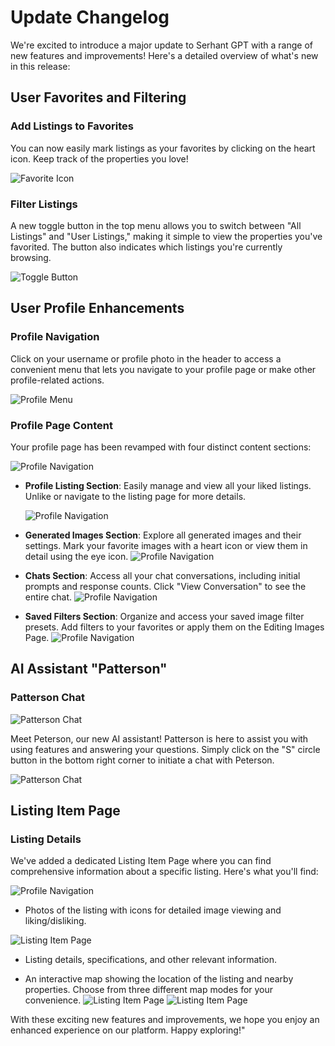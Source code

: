 # Update Changelog

We're excited to introduce a major update to Serhant GPT with a range of new features and improvements! Here's a
detailed overview of what's new in this release:

## **User Favorites and Filtering**

### **Add Listings to Favorites**

You can now easily mark listings as your favorites by clicking on the heart icon. Keep track of the properties you love!

![Favorite Icon](./13.09.2023/heart.PNG)

### **Filter Listings**

A new toggle button in the top menu allows you to switch between "All Listings" and "User Listings," making it simple to
view the properties you've favorited. The button also indicates which listings you're currently browsing.

![Toggle Button](./13.09.2023/choosing_only_user_listings.png)

## **User Profile Enhancements**

### **Profile Navigation**

Click on your username or profile photo in the header to access a convenient menu that lets you navigate to your profile
page or make other profile-related actions.

![Profile Menu](./13.09.2023/main_page_profile.PNG)

### **Profile Page Content**

Your profile page has been revamped with four distinct content sections:

![Profile Navigation](./13.09.2023/profile_tabs.PNG)

- **Profile Listing Section**: Easily manage and view all your liked listings. Unlike or navigate to the listing page
  for more details.
  
  ![Profile Navigation](./13.09.2023/profile_listings_favorite_1.PNG)

- **Generated Images Section**: Explore all generated images and their settings. Mark your favorite images with a heart
  icon or view them in detail using the eye icon.
  ![Profile Navigation](./13.09.2023/profile_generatedImages_1.PNG)

- **Chats Section**: Access all your chat conversations, including initial prompts and response counts. Click "View
  Conversation" to see the entire chat.
  ![Profile Navigation](./13.09.2023/profile_chats_1.PNG)

- **Saved Filters Section**: Organize and access your saved image filter presets. Add filters to your favorites or apply
  them on the Editing Images Page.
  ![Profile Navigation](./13.09.2023/profile_savedFilters_1.PNG)

## **AI Assistant "Patterson"**

### **Patterson Chat**

![Patterson Chat](./13.09.2023/patterson.PNG)

Meet Peterson, our new AI assistant! Patterson is here to assist you with using features and answering your questions.
Simply click on the "S" circle button in the bottom right corner to initiate a chat with Peterson.

![Patterson Chat](./13.09.2023/patterson_chat.png)

## **Listing Item Page**

### **Listing Details**

We've added a dedicated Listing Item Page where you can find comprehensive information about a specific listing. Here's
what you'll find:

![Profile Navigation](./13.09.2023/profile_listings_favorite_1.PNG)

- Photos of the listing with icons for detailed image viewing and liking/disliking.

![Listing Item Page](./13.09.2023/photos_watcher.png)

- Listing details, specifications, and other relevant information.

- An interactive map showing the location of the listing and nearby properties. Choose from three different map modes
  for your convenience.
![Listing Item Page](./13.09.2023/map_info.png)
![Listing Item Page](./13.09.2023/map_styles.png)

With these exciting new features and improvements, we hope you enjoy an enhanced experience on our platform. Happy
exploring!"

